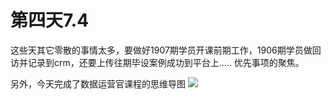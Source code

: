 # 第四天7.4

这些天其它零散的事情太多，要做好1907期学员开课前期工作，1906期学员做回访并记录到crm，还要上传往期毕设案例成功到平台上.....
优先事项的聚焦。

另外，今天完成了数据运营官课程的思维导图
![](https://s2.ax1x.com/2019/07/05/ZaMSOO.png)
